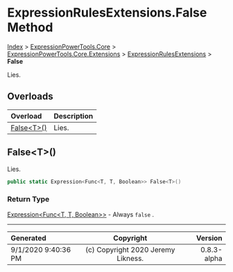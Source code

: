 ﻿# ExpressionRulesExtensions.False Method

[Index](../index.md) > [ExpressionPowerTools.Core](ExpressionPowerTools.Core.a.md) > [ExpressionPowerTools.Core.Extensions](ExpressionPowerTools.Core.Extensions.n.md) > [ExpressionRulesExtensions](ExpressionPowerTools.Core.Extensions.ExpressionRulesExtensions.cs.md) > **False**

Lies.

## Overloads

| Overload | Description |
| :-- | :-- |
| [False&lt;T>()](#falset) | Lies. |
## False&lt;T>()

Lies.

```csharp
public static Expression<Func<T, T, Boolean>> False<T>()
```

### Return Type

 [Expression&lt;Func&lt;T, T, Boolean>>](https://docs.microsoft.com/dotnet/api/system.linq.expressions.expression-1)  - Always `false` .



---

| Generated | Copyright | Version |
| :-- | :-: | --: |
| 9/1/2020 9:40:36 PM | (c) Copyright 2020 Jeremy Likness. | 0.8.3-alpha |

